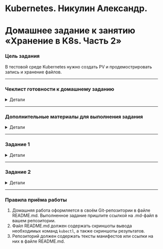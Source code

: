 # Kubernetes. Никулин Александр.
# Домашнее задание к занятию «Хранение в K8s. Часть 2»

### Цель задания

В тестовой среде Kubernetes нужно создать PV и продемострировать запись и хранение файлов.

------

### Чеклист готовности к домашнему заданию
<details>
  <summary>Детали</summary>

  1. Установленное K8s-решение (например, MicroK8S).
  2. Установленный локальный kubectl.
  3. Редактор YAML-файлов с подключенным GitHub-репозиторием.
</details>

------

### Дополнительные материалы для выполнения задания
<details>
  <summary>Детали</summary>

  1. [Инструкция по установке NFS в MicroK8S](https://microk8s.io/docs/nfs). 
  2. [Описание Persistent Volumes](https://kubernetes.io/docs/concepts/storage/persistent-volumes/). 
  3. [Описание динамического провижининга](https://kubernetes.io/docs/concepts/storage/dynamic-provisioning/). 
  4. [Описание Multitool](https://github.com/wbitt/Network-MultiTool).
</details>

------

### Задание 1
<details>
  <summary>Детали</summary>

  **Что нужно сделать**

  Создать Deployment приложения, использующего локальный PV, созданный вручную.

  1. Создать Deployment приложения, состоящего из контейнеров busybox и multitool.
      > [Манифест](src/app.deployment.yaml) \
      > Сразу поднимем под \
      > ![alt text](images/image97.png) \
      > pod не запстился, причина - нет раздела нужного \
      > ![alt text](images/image96.png) \
      > но поды готовы к развертке, так что поднимем теперь разделы
  2. Создать PV и PVC для подключения папки на локальной ноде, которая будет использована в поде.
      > [Манифест PV](src/volume.pv.yaml) \
      > [Манифест PVC](src/volume.pvc.yaml) \
      > ![alt text](images/image95.png) \
      > разделы поднялись, так же как и под
  3. Продемонстрировать, что multitool может читать файл, в который busybox пишет каждые пять секунд в общей директории. 
      > ![alt text](images/image94.png) \
      > ![alt text](images/image93.png)
  4. Удалить Deployment и PVC. Продемонстрировать, что после этого произошло с PV. Пояснить, почему.
      > ![alt text](images/image92.png) \
      > ![alt text](images/image91.png) \
      > PV в статусе Failed, т.к. контроллер PV не смог удалить данные в `/data/pvc-first`. По умолчанию он может удалить только данные в `/tmp`. Если бы там находились файлы, то они были бы утеряны.
  5. Продемонстрировать, что файл сохранился на локальном диске ноды. Удалить PV.  Продемонстрировать что произошло с файлом после удаления PV. Пояснить, почему.
      > ![alt text](images/image90.png) \
      > Файлы есть на локальной машине \
      > ![alt text](images/image89.png) \
      > Файлы всё так же находятся на месте. \
      > После удаления PV, файл в директории /data/pvc-first останется на месте из-за особенностей работы контроллера PV с hostPath. В случае если в манифесте PV политика persistentVolumeReclaimPolicy будет установлена в Recycle, то файл будет удален.
  6. Предоставить манифесты, а также скриншоты или вывод необходимых команд.
      > Ход выполнения задания выше.
</details>

------

### Задание 2
<details>
  <summary>Детали</summary>

  **Что нужно сделать**

  Создать Deployment приложения, которое может хранить файлы на NFS с динамическим созданием PV.

  1. Включить и настроить NFS-сервер на MicroK8S.
      > ![alt text](images/image88.png) \
      > только пришлось подключить community ещё.
  2. Создать Deployment приложения состоящего из multitool, и подключить к нему PV, созданный автоматически на сервере NFS.
      > [Манифест Деплоймента](src/nfs.deployment.yaml) \
      > Сразу стартонем деплоймент \
      > ![alt text](images/image87.png) \
      > падаем с ошибкой. Если почитать описание, то видим причину, в отсутствие нужного вольюма. Исправим упущение...
      > [text](src/nfs.pvc.yaml) \
      > ![alt text](images/image86.png) \
      > Через некоторое время всё поднимается.
  3. Продемонстрировать возможность чтения и записи файла изнутри пода. 
      > ![alt text](images/image85.png)\
      > ![alt text](images/image84.png)\
      > Собственно зашел в поды, понаписал там всякое и потом уже на хост машине проверил файл 
  4. Предоставить манифесты, а также скриншоты или вывод необходимых команд.
      > Ход выполнения задания выше.
</details>

------

### Правила приёма работы

1. Домашняя работа оформляется в своём Git-репозитории в файле README.md. Выполненное задание пришлите ссылкой на .md-файл в вашем репозитории.
2. Файл README.md должен содержать скриншоты вывода необходимых команд `kubectl`, а также скриншоты результатов.
3. Репозиторий должен содержать тексты манифестов или ссылки на них в файле README.md.
